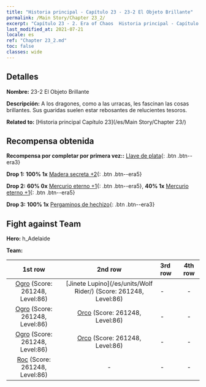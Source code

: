```yaml
---
title: "Historia principal - Capítulo 23 - 23-2 El Objeto Brillante"
permalink: /Main Story/Chapter 23_2/
excerpt: "Capítulo 23 - 2. Era of Chaos  Historia principal - Capítulo 23_2. 23-2 El Objeto Brillante"
last_modified_at: 2021-07-21
locale: es
ref: "Chapter 23_2.md"
toc: false
classes: wide
---
```


## Detalles

 **Nombre:** 23-2 El Objeto Brillante

 **Descripción:** A los dragones, como a las urracas, les fascinan las cosas brillantes. Sus guaridas suelen estar rebosantes de relucientes tesoros.

 **Related to:** [Historia principal Capítulo 23](/es/Main Story/Chapter 23/)

## Recompensa obtenida

 **Recompensa por completar por primera vez::** [Llave de plata](/ItemsES/con_693/){: .btn .btn--era3}

 **Drop 1:** **100% 1x** [Madera secreta +2](/ItemsES/mat_76/){: .btn .btn--era5}

 **Drop 2:** **60% 0x** [Mercurio eterno +1](/ItemsES/mat_70/){: .btn .btn--era5}, **40% 1x** [Mercurio eterno +1](/ItemsES/mat_70/){: .btn .btn--era5}

 **Drop 3:** **100% 1x** [Pergaminos de hechizo](/ItemsES/con_694/){: .btn .btn--era3}


## Fight against Team
 **Hero:** h_Adelaide

 **Team:**


  | 1st row | 2nd row | 3rd row | 4th row |
  |:----:|:----:|:----|:----:|
  | [Ogro](/es/units/Ogre/) (Score: 261248, Level:86)  | [Jinete Lupino](/es/units/Wolf Rider/) (Score: 261248, Level:86)  | - | - |
  | [Ogro](/es/units/Ogre/) (Score: 261248, Level:86)  | [Orco](/es/units/Orc/) (Score: 261248, Level:86)  | - | - |
  | [Ogro](/es/units/Ogre/) (Score: 261248, Level:86)  | [Orco](/es/units/Orc/) (Score: 261248, Level:86)  | - | - |
  | [Roc](/es/units/Roc/) (Score: 261248, Level:86)  | - | - | - |


